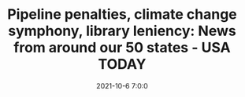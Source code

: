 ---
"title": "Pipeline penalties, climate change symphony, library leniency: News from around our 50 states - USA TODAY"
"date": "2021-10-6 7:0:0"
"feed_name": "GOOGLENEWSDRILLING"
"feed_website": "https://news.google.com/search?q=drilling%2Bincident&hl=en-US&gl=US&ceid=US:en"
"feed_rss": "https://news.google.com/rss/search?q=drilling%2Bincident&hl=en-US&gl=US&ceid=US:en"
"link": "https://www.usatoday.com/story/news/50-states/2021/10/06/pipeline-penalties-climate-change-symphony-library-leniency-news-around-states/119024162/"
"source": "{'href': 'https://www.usatoday.com', 'title': 'USA TODAY'}"
"file": "_posts/2021-1-1-f4562ac472fcd7c62404db577caea1932a90def2.md"
"accident": "0"
"drilling": "0"
"dead": "0"
"injured": "0"
"arrested": "0"
"place": "unknown place"
"where": "unknown site"
"causes": "unknown"
"place_uri": "unknown place"
---